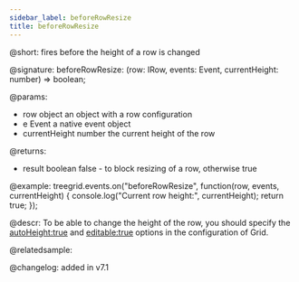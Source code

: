 ```yaml
---
sidebar_label: beforeRowResize
title: beforeRowResize
---   
```


@short: fires before the height of a row is changed

@signature: beforeRowResize: (row: IRow, events: Event, currentHeight: number) => boolean;

@params:
- row			object		an object with a row configuration
- e	            Event	    a native event object
- currentHeight	number		the current height of the row


@returns:
- result		boolean		false - to block resizing of a row, otherwise true

@example:
treegrid.events.on("beforeRowResize", function(row, events, currentHeight) {
    console.log("Current row height:", currentHeight);
    return true;
});



@descr:
To be able to change the height of the row, you should specify the [autoHeight:true](treegrid/api/treegrid_autoheight_config.md) and [editable:true](treegrid/api/treegrid_editable_config.md) options in the configuration of Grid. 

	

@relatedsample:
	

@changelog: added in v7.1
